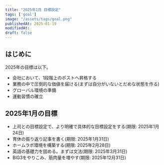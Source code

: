 ```yaml
---
title: "2025年1月 目標設定"
tags: ['goal']
image: "/assets/tags/goal.png"
publishedAt: 2025-01-19
modifiedAt:
draft: false
---
```

<meta property="og:image" content="https://res.cloudinary.com/hoge/image/upload/l_text:font_name:記事のタイトル,w_500,c_fit/image.png"/>

## はじめに
2025年の目標は以下。
- 会社において、1段階上のポストへ昇格する
- 業務の中で圧倒的な価値を届ける(まずは自分がいないとだめな状態を作る)
- グローバル環境の準備
- 運動習慣の確立

## 2025年1月の目標
- 上司との目標設定で、より明確で具体的な目標設定をする(期限: 2025年1月24日)
- 育休の振り返り記事を書く(期限: 2025年1月31日)
- ホームラボ環境を構築する(期限: 2025年2月28日)
- 英語の基礎力を固める。まずは文法(期限: 2025年3月31日)
- BIG3をやりこみ、筋肉量を増やす(期限: 2025年12月31日)
